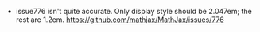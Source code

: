* issue776 isn't quite accurate. Only display style should be 2.047em; the rest are 1.2em.
  https://github.com/mathjax/MathJax/issues/776
